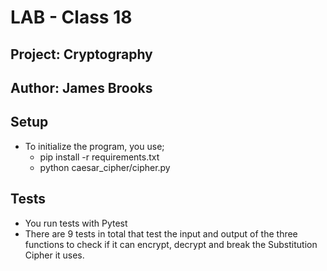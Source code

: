 # LAB - Class 18

## Project: Cryptography

## Author: James Brooks

## Setup

- To initialize the program, you use;
  - pip install -r requirements.txt
  - python caesar_cipher/cipher.py

## Tests

- You run tests with Pytest
- There are 9 tests in total that test the input and output of the three functions to check if it can encrypt, decrypt and break the Substitution Cipher it uses.
